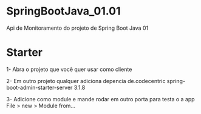 # SpringBootJava_01.01
Api de Monitoramento do projeto de Spring Boot Java 01

# Starter
1- Abra o projeto que você quer usar como cliente

2- Em outro projeto qualquer adiciona depencia
  <dependency>
			<groupId>de.codecentric</groupId>
			<artifactId>spring-boot-admin-starter-server</artifactId>
			<version>3.1.8</version>
		</dependency>

3- Adicione como module e mande rodar em outro porta para testa o a app
File > new > Module from...
